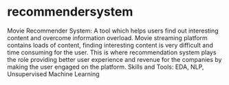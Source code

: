 # recommendersystem
Movie Recommender System: A tool which helps users find out interesting content and overcome information
overload. Movie streaming platform contains loads of content, finding interesting content is very difficult and
time consuming for the user. This is where recommendation system plays the role providing better user
experience and revenue for the companies by making the user engaged on the platform.
Skills and Tools: EDA, NLP, Unsupervised Machine Learning
